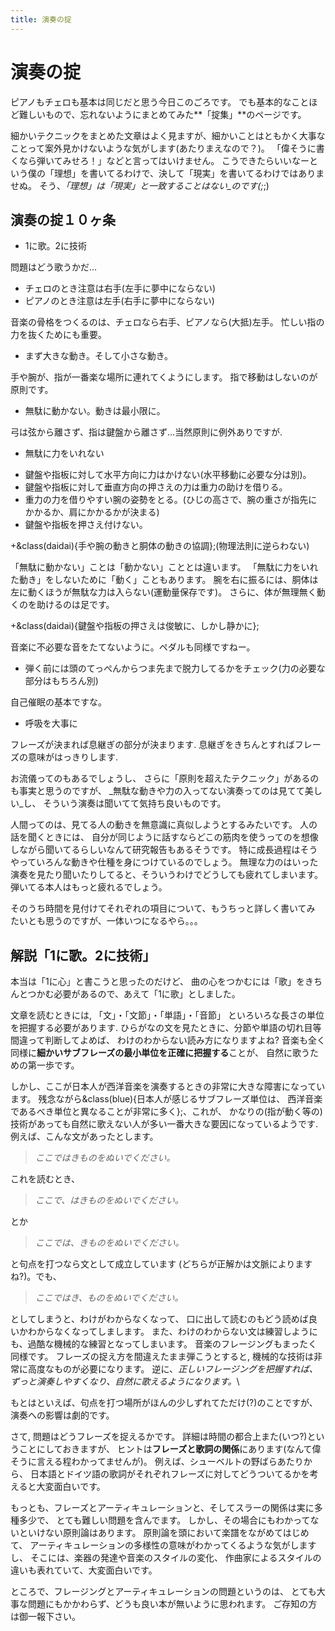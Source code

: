 ```yaml
---
title: 演奏の掟
---
```


# 演奏の掟

ピアノもチェロも基本は同じだと思う今日このごろです。
でも基本的なことほど難しいもので、忘れないようにまとめてみた**「掟集」**のページです。

細かいテクニックをまとめた文章はよく見ますが、細かいことはともかく大事なことって案外見かけないような気がします(あたりまえなので？)。
「偉そうに書くなら弾いてみせろ！」などと言ってはいけません。
こうできたらいいなーという僕の「理想」を書いてるわけで、決して「現実」を書いてるわけではありませぬ。
そう、_「理想」は「現実」と一致することはない_のです(;_;)


## 演奏の掟１０ヶ条

+ 1に歌。2に技術
> 
問題はどう歌うかだ...

+ チェロのとき注意は右手(左手に夢中にならない)
+ ピアノのとき注意は左手(右手に夢中にならない)
> 
音楽の骨格をつくるのは、チェロなら右手、ピアノなら(大抵)左手。
忙しい指の力を抜くためにも重要。

+ まず大きな動き。そして小さな動き。
> 
手や腕が、指が一番楽な場所に連れてくようにします。
指で移動はしないのが原則です。

+ 無駄に動かない。動きは最小限に。
> 
弓は弦から離さず、指は鍵盤から離さず...当然原則に例外ありですが.

+ 無駄に力をいれない
> 
- 鍵盤や指板に対して水平方向に力はかけない(水平移動に必要な分は別)。
- 鍵盤や指板に対して垂直方向の押さえの力は重力の助けを借りる。
- 重力の力を借りやすい腕の姿勢をとる。(ひじの高さで、腕の重さが指先にかかるか、肩にかかるかが決まる)
- 鍵盤や指板を押さえ付けない。

+&class(daidai){手や腕の動きと胴体の動きの協調};(物理法則に逆らわない)
> 
「無駄に動かない」ことは「動かない」こととは違います。
「無駄に力をいれた動き」をしないために「動く」こともあります。
腕を右に振るには、胴体は左に動くほうが無駄な力は入らない(運動量保存です)。
さらに、体が無理無く動くのを助けるのは足です。
 
+&class(daidai){鍵盤や指板の押さえは俊敏に、しかし静かに};
> 
音楽に不必要な音をたてないように。ペダルも同様ですねー。

+ 弾く前には頭のてっぺんからつま先まで脱力してるかをチェック(力の必要な部分はもちろん別)  
> 
自己催眠の基本ですな。

+ 呼吸を大事に
> 
フレーズが決まれば息継ぎの部分が決まります.
息継ぎをきちんとすればフレーズの意味がはっきりします.

お流儀ってのもあるでしょうし、
さらに「原則を超えたテクニック」があるのも事実と思うのですが、
_無駄な動きや力の入ってない演奏ってのは見てて美しい_し、
そういう演奏は聞いてて気持ち良いものです。

人間ってのは、見てる人の動きを無意識に真似しようとするみたいです。
人の話を聞くときには、
自分が同じように話すならどこの筋肉を使うってのを想像しながら聞いてるらしいなんて研究報告もあるそうです。
特に成長過程はそうやっていろんな動きや仕種を身につけているのでしょう。
無理な力のはいった演奏を見たり聞いたりしてると、そういうわけでどうしても疲れてしまいます。
弾いてる本人はもっと疲れるでしょう。

そのうち時間を見付けてそれぞれの項目について、もうちっと詳しく書いてみ
たいとも思うのですが、一体いつになるやら。。。

## 解説「1に歌。2に技術」

本当は「1に心」と書こうと思ったのだけど、
曲の心をつかむには「歌」をきちんとつかむ必要があるので、あえて「1に歌」としました。

文章を読むときには, 「文」・「文節」・「単語」・「音節」
といろいろな長さの単位を把握する必要があります.
ひらがなの文を見たときに、分節や単語の切れ目等間違って判断してよめば、
わけのわからない読み方になりますよね?
音楽も全く同様に**細かいサブフレーズの最小単位を正確に把握する**ことが、
自然に歌うための第一歩です。

しかし、ここが日本人が西洋音楽を演奏するときの非常に大きな障害になっています。
残念ながら&class(blue){日本人が感じるサブフレーズ単位は、
西洋音楽であるべき単位と異なることが非常に多く};、これが、
かなりの(指が動く等の)技術があっても自然に歌えない人が多い一番大きな要因になっているようです.
例えば、こんな文があったとします。
> _ここではきものをぬいでください。_

これを読むとき、
> _ここで、はきものをぬいでください。_
 
とか
> _ここでは、きものをぬいでください。_

と句点を打つなら文として成立しています
(どちらが正解かは文脈によりますね?)。でも、
> _ここではき、ものをぬいでください。_

としてしまうと、わけがわからなくなって、
口に出して読むのもどう読めば良いかわからなくなってしまします。
また、わけのわからない文は練習しようにも、過酷な機械的な練習となってしまいます。
音楽のフレージングもまったく同様です。
フレーズの捉え方を間違えたまま弾こうとすると, 機械的な技術は非常に高度なものが必要になります。
逆に、_正しいフレージングを把握すれば、ずっと演奏しやすくなり、自然に歌えるようになります。_\

もとはといえば、句点を打つ場所がほんの少しずれてただけ(?)のことですが、
演奏への影響は劇的です。

さて, 問題はどうフレーズを捉えるかです。
詳細は時間の都合上また(いつ?)ということにしておきますが、
ヒントは**フレーズと歌詞の関係**にあります(なんて偉そうに言える程わかってませんが)。
例えば、シューベルトの野ばらあたりから、
日本語とドイツ語の歌詞がそれぞれフレーズに対してどうついてるかを考えると大変面白いです。

もっとも、フレーズとアーティキュレーションと、そしてスラーの関係は実に多種多少で、
とても難しい問題を含んでます。
しかし、その場合にもわかってないといけない原則論はあります。
原則論を頭において楽譜をながめてはじめて、
アーティキュレーションの多様性の意味がわかってくるような気がしますし、
そこには、楽器の発達や音楽のスタイルの変化、
作曲家によるスタイルの違いも表れていて、大変面白いです。

ところで、フレージングとアーティキュレーションの問題というのは、
とても大事な問題にもかかわらず、どうも良い本が無いように思われます。
ご存知の方は御一報下さい。
